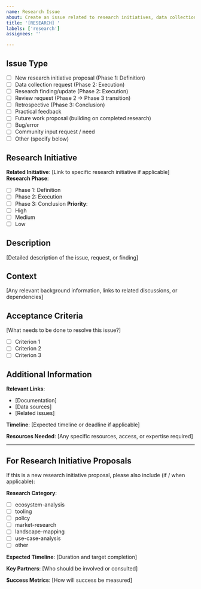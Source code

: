 ```yaml
---
name: Research Issue
about: Create an issue related to research initiatives, data collection, or analysis
title: '[RESEARCH] '
labels: ['research']
assignees: ''

---
```


## Issue Type
- [ ] New research initiative proposal (Phase 1: Definition)
- [ ] Data collection request (Phase 2: Execution)
- [ ] Research finding/update (Phase 2: Execution)
- [ ] Review request (Phase 2 → Phase 3 transition)
- [ ] Retrospective (Phase 3: Conclusion)
- [ ] Practical feedback
- [ ] Future work proposal (building on completed research)
- [ ] Bug/error
- [ ] Community input request / need
- [ ] Other (specify below)

## Research Initiative
**Related Initiative**: [Link to specific research initiative if applicable]
**Research Phase**:
- [ ] Phase 1: Definition
- [ ] Phase 2: Execution
- [ ] Phase 3: Conclusion
**Priority**:
- [ ] High
- [ ] Medium
- [ ] Low

## Description
[Detailed description of the issue, request, or finding]

## Context
[Any relevant background information, links to related discussions, or dependencies]

## Acceptance Criteria
[What needs to be done to resolve this issue?]
- [ ] Criterion 1
- [ ] Criterion 2
- [ ] Criterion 3

## Additional Information
**Relevant Links**:
- [Documentation]
- [Data sources]
- [Related issues]

**Timeline**: [Expected timeline or deadline if applicable]

**Resources Needed**: [Any specific resources, access, or expertise required]

---

## For Research Initiative Proposals
If this is a new research initiative proposal, please also include (if / when  applicable):

**Research Category**: 
- [ ] ecosystem-analysis 
- [ ] tooling 
- [ ] policy 
- [ ] market-research 
- [ ] landscape-mapping 
- [ ] use-case-analysis 
- [ ] other

**Expected Timeline**: [Duration and target completion]

**Key Partners**: [Who should be involved or consulted]

**Success Metrics**: [How will success be measured] 